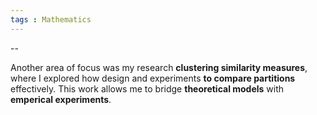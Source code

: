 ```yaml
---
tags : Mathematics
---
```


--

Another area of focus was my research **clustering similarity measures**, where I explored how design and  experiments **to compare partitions** effectively. This work allows me to bridge **theoretical models** with **emperical experiments**.